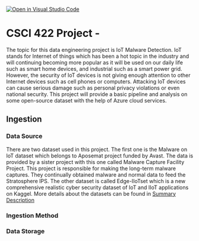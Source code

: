 [![Open in Visual Studio Code](https://classroom.github.com/assets/open-in-vscode-718a45dd9cf7e7f842a935f5ebbe5719a5e09af4491e668f4dbf3b35d5cca122.svg)](https://classroom.github.com/online_ide?assignment_repo_id=12482770&assignment_repo_type=AssignmentRepo)
# CSCI 422 Project - <Tongxin Shi>

The topic for this data engineering project is IoT Malware Detection. IoT stands for Internet of things which has been a hot topic in the industry and will continuing becoming more popular as it will be used on our daily life such as smart home devices, and industrial such as a smart power grid. However, the security of IoT devices is not giving enough attention to other Internet devices such as cell phones or computers. Attacking IoT devices can cause serious damage such as personal privacy violations or even national security. This project will provide a basic pipeline and analysis on some open-source dataset with the help of Azure cloud services.

## Ingestion
### Data Source

There are two dataset used in this project. The first one is the Malware on IoT dataset which belongs to Aposemat project funded by Avast. The data is provided by a sister project with this one called Malware Capture Facility Project. This project is responsible for making the long-term malware captures. They continually obtained malware and normal data to feed the Stratosphere IPS. The other dataset is called Edge-IIoTset which is a new comprehensive realistic cyber security dataset of IoT and IIoT applications on Kaggel. More details about the datasets can be found in [Summary Description](SupplementaryInfo/)


### Ingestion Method

### Data Storage
